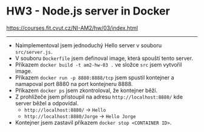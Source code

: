 # HW3 - Node.js server in Docker

https://courses.fit.cvut.cz/NI-AM2/hw/03/index.html

___

* Naimplementoval jsem jednoduchý Hello server v souboru `src/server.js`.
* V souboru `Dockerfile` jsem definoval image, která spouští tento server.
* Příkazem `docker build -t am2-hw-03 .` ve složce `src` jsem vytvořil image.
* Příkazem `docker run -p 8880:8888/tcp` jsem spustil kontejner a namapoval port 8880 na port kontejneru 8888.
* Příkazem `docker ps` jsem zkontroloval, že kontejner běží.
* Z prohlížeče jsem přistoupil na adresu `http://localhost:8880/` kde server běžel a odpovídal.
  * `http://localhost:8880/` -> `Hello`
  * `http://localhost:8880/Jorge` -> `Hello Jorge`
* Kontejner jsem zastavil příkazem `docker stop <CONTAINER ID>`.